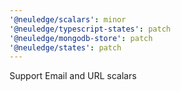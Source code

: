 ```yaml
---
'@neuledge/scalars': minor
'@neuledge/typescript-states': patch
'@neuledge/mongodb-store': patch
'@neuledge/states': patch
---
```


Support Email and URL scalars
